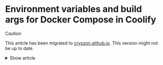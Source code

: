 # Environment variables and build args for Docker Compose in Coolify

> [!CAUTION]
>
> This article has been migrated to [cryszon.github.io](https://cryszon.github.io/). This
> version might not be up to date.

<details>
<summary>Show article</summary>

When you define environment variables in Coolify UI, Coolify creates a `.env`
file with those variables next to the `docker-compose.yml` file during
deployment.

This means that you can use any environment variable defined in the UI in your
`docker-compose.yml` file as long as **Build Variable?** is not checked.

## How to use build args with Docker Compose

If you want to define a build arg, just add it as an environment
variable in Coolfiy UI and use it in `docker-compose-yml`.

> [!IMPORTANT]
>
> Don't use **Build Variable?** for build args when using Compose. They don't
> work.

```yml
# docker-compose.yml
services:
  app:
    build:
      dockerfile: Dockerfile
      args:
        - TEST_SECRET
```

By omitting the value of a build arg, Docker Compose automatically uses the
value defined in the `.env` file written by Coolify.

## Env variables with quotes (e.g. JSON)

To use environment variables with quotes, set them in **Developer View**, switch
back to normal view and check **Is Literal?**.

Example of env variable with quotes:

```ini
COMPOSER_AUTH_JSON='{ "github-oauth": { "github.com": "github_pat_XXXX" } }'
```

## Updating env variables

The best way to ensure env variables are updated is to delete and recreate them.
Once deleted, you can add them again in **Developer view**, switch back to
normal view and set options (such as **Is Literal?**) and optionally lock them.

Updating env variables seems to work without custom build command (`--no-cache`)
so it is recommended not to use it, since it causes some other problems.

> [!CAUTION]
>
> Locked environment variables are only hidden in the Coolify UI. They are still
> stored in plain text on the host system in
> `/data/coolify/applications/<id>/.env`.

</details>
